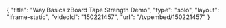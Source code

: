 {
    "title": "Way Basics zBoard Tape Strength Demo",
    "type": "solo",
    "layout": "iframe-static",
    "videoId": "150221457",
    "url": "\/tvpembed\/150221457"
}